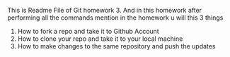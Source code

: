 This is Readme File of Git homework 3. And in this homework after performing all the commands mention
in the homework u will this 3 things 
1) How to fork a repo and take it to Github Account
2) How to clone your repo and take it to your local machine
3) How to make changes to the same repository and push the updates
